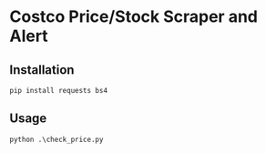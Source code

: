 # Costco Price/Stock Scraper and Alert

## Installation

`pip install requests bs4`

## Usage

`python .\check_price.py`